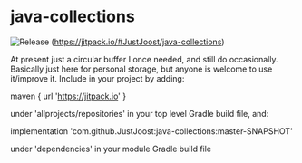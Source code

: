 # java-collections
![Release](https://jitpack.io/v/JustJoost/java-collections.svg)
(https://jitpack.io/#JustJoost/java-collections)

At present just a circular buffer I once needed, and still do occasionally. Basically just here for personal storage, but anyone is welcome to use it/improve it. Include in your project by adding:

maven { url 'https://jitpack.io' }

under 'allprojects/repositories' in your top level Gradle build file, and:

implementation 'com.github.JustJoost:java-collections:master-SNAPSHOT'

under 'dependencies' in your module Gradle build file
